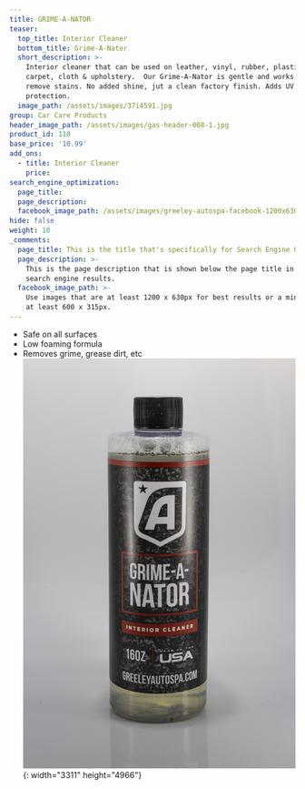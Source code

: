 ```yaml
---
title: GRIME-A-NATOR
teaser:
  top_title: Interior Cleaner
  bottom_title: Grime-A-Nator
  short_description: >-
    Interior cleaner that can be used on leather, vinyl, rubber, plastics,
    carpet, cloth & upholstery.  Our Grime-A-Nator is gentle and works tough to
    remove stains. No added shine, jut a clean factory finish. Adds UV
    protection.
  image_path: /assets/images/37i4591.jpg
group: Car Care Products
header_image_path: /assets/images/gas-header-008-1.jpg
product_id: 110
base_price: '10.99'
add_ons:
  - title: Interior Cleaner
    price:
search_engine_optimization:
  page_title:
  page_description:
  facebook_image_path: /assets/images/greeley-autospa-facebook-1200x630.png
hide: false
weight: 10
_comments:
  page_title: This is the title that's specifically for Search Engine Optimization.
  page_description: >-
    This is the page description that is shown below the page title in the
    search engine results.
  facebook_image_path: >-
    Use images that are at least 1200 x 630px for best results or a minimum of
    at least 600 x 315px.
---
```


* Safe on all surfaces
* Low foaming formula
* Removes grime, grease dirt, etc![](/assets/images/37i4591-1.jpg){: width="3311" height="4966"}
